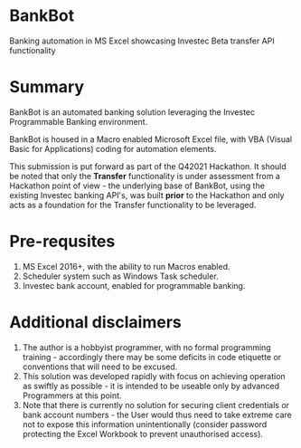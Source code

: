 # BankBot
Banking automation in MS Excel showcasing Investec Beta transfer API functionality

# Summary
BankBot is an automated banking solution leveraging the Investec Programmable Banking environment.

BankBot is housed in a Macro enabled Microsoft Excel file, with VBA (Visual Basic for Applications) coding for automation elements.

This submission is put forward as part of the Q42021 Hackathon.
It should be noted that only the **Transfer** functionality is under assessment from a Hackathon point of view - the underlying base of BankBot, using the existing Investec banking API's, was built **prior** to the Hackathon and only acts as a foundation for the Transfer functionality to be leveraged.

# Pre-requsites
1. MS Excel 2016+, with the ability to run Macros enabled.
2. Scheduler system such as Windows Task scheduler.
3. Investec bank account, enabled for programmable banking.

# Additional disclaimers
1. The author is a hobbyist programmer, with no formal programming training - accordingly there may be some deficits in code etiquette or conventions that will need to be excused.
2. This solution was developed rapidly with focus on achieving operation as swiftly as possible - it is intended to be useable only by advanced Programmers at this point.
3. Note that there is currently no solution for securing client credentials or bank account numbers - the User would thus need to take extreme care not to expose this information unintentionally (consider password protecting the Excel Workbook to prevent unauthorised access).
